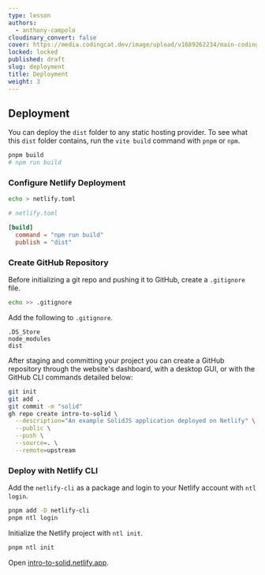 ```yaml
---
type: lesson
authors:
  - anthony-campolo
cloudinary_convert: false
cover: https://media.codingcat.dev/image/upload/v1689262234/main-codingcatdev-photo/courses/solidjs-intro/deployment.png
locked: locked
published: draft
slug: deployment
title: Deployment
weight: 3
---
```


## Deployment

You can deploy the `dist` folder to any static hosting provider. To see what this `dist` folder contains, run the `vite build` command with `pnpm` or `npm`.

```bash
pnpm build
# npm run build
```

### Configure Netlify Deployment

```bash
echo > netlify.toml
```

```toml
# netlify.toml

[build]
  command = "npm run build"
  publish = "dist"
```

### Create GitHub Repository

Before initializing a git repo and pushing it to GitHub, create a `.gitignore` file.

```bash
echo >> .gitignore
```

Add the following to `.gitignore`.

```
.DS_Store
node_modules
dist
```

After staging and committing your project you can create a GitHub repository through the website's dashboard, with a desktop GUI, or with the GitHub CLI commands detailed below:

```bash
git init
git add .
git commit -m "solid"
gh repo create intro-to-solid \
  --description="An example SolidJS application deployed on Netlify" \
  --public \
  --push \
  --source=. \
  --remote=upstream
```

### Deploy with Netlify CLI

Add the `netlify-cli` as a package and login to your Netlify account with `ntl login`.

```bash
pnpm add -D netlify-cli
pnpm ntl login
```

Initialize the Netlify project with `ntl init`.

```bash
pnpm ntl init
```

Open [intro-to-solid.netlify.app](https://intro-to-solid.netlify.app/).